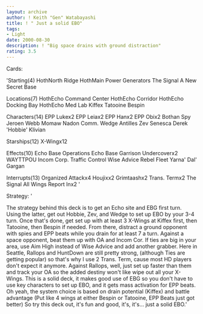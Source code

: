 ```yaml
---
layout: archive
author: ! Keith "Gen" Watabayashi
title: ! " Just a solid EBO"
tags:
- Light
date: 2000-08-30
description: ! "Big space drains with ground distraction"
rating: 3.5
---
```

Cards: 

'Starting(4)
HothNorth Ridge
HothMain Power Generators
The Signal
A New Secret Base

Locations(7)
HothEcho Command Center
HothEcho Corridor
HothEcho Docking Bay
HothEcho Med Lab
Kiffex
Tatooine
Bespin

Characters(14)
EPP Lukex2
EPP Leiax2
EPP Hanx2
EPP Obix2
Bothan Spy
Jeroen Webb
Momaw Nadon
Comm. Wedge Antilles
Zev Senesca
Derek 'Hobbie' Klivian

Starships(12)
X-Wingx12

Effects(10)
Echo Base Operations
Echo Base Garrison
Undercoverx2
WAYTTPOU
Incom Corp.
Traffic Control
Wise Advice
Rebel Fleet
Yarna' Dal' Gargan

Interrupts(13)
Organized Attackx4
Houjixx2
Grimtaashx2
Trans. Termx2
The Signal
All Wings Report Inx2
'

Strategy: '

The strategy behind this deck is to get an Echo site and EBG first turn. Using the latter, get out Hobbie, Zev, and Wedge to set up EBO by your 3-4 turn. Once that's done, get set up with at least 3 X-Wings at Kiffex first, then Tatooine, then Bespin if needed. From there, distract a ground opponent with spies and EPP beats while you drain for at least 7 a turn. Against a space opponent, beat them up with OA and Incom Cor. If ties are big in your area, use Aim High instead of Wise Advice and add another grabber. Here in Seattle, Rallops and HuntDown are still pretty strong, (although Ties are getting popular) so that's why I use 2 Trans. Term, cause most HD players don't expect it anymore. Against Rallops, well, just set up faster than them and track your OA so the added destiny won't like wipe out all your X-Wings.
This is a solid deck, it makes good use of EBG so you don't have to use key characters to set up EBO, and it gets mass activation for EPP beats. Oh yeah, the system choice is based on drain potential (Kiffex) and battle advantage (Put like 4 wings at either Bespin or Tatooine, EPP Beats just got better) So try this deck out, it's fun and good, it's, it's... just a solid EBO.'